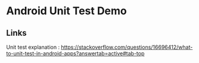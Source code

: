 # Android Unit Test Demo

## Links

Unit test explanation : 
https://stackoverflow.com/questions/16696412/what-to-unit-test-in-android-apps?answertab=active#tab-top